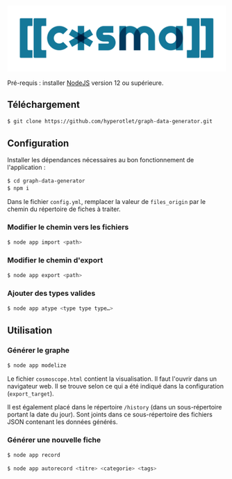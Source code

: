 ![](CosmaLogo.png)

Pré-requis : installer [NodeJS](https://nodejs.org/fr/) version 12 ou supérieure.

## Téléchargement

```bash
$ git clone https://github.com/hyperotlet/graph-data-generator.git
```

## Configuration

Installer les dépendances nécessaires au bon fonctionnement de l'application :

```bash
$ cd graph-data-generator
$ npm i
```

Dans le fichier `config.yml`, remplacer la valeur de `files_origin` par le chemin du répertoire de fiches à traiter.

### Modifier le chemin vers les fichiers

```bash
$ node app import <path>
```

### Modifier le chemin d'export

```bash
$ node app export <path>
```

### Ajouter des types valides

```bash
$ node app atype <type type type…>
```

## Utilisation

### Générer le graphe

```bash
$ node app modelize
```

Le fichier `cosmoscope.html` contient la visualisation. Il faut l'ouvrir dans un navigateur web. Il se trouve selon ce qui a été indiqué dans la configuration (`export_target`).

Il est également placé dans le répertoire `/history` (dans un sous-répertoire portant la date du jour).
Sont joints dans ce sous-répertoire des fichiers JSON contenant les données générés.

### Générer une nouvelle fiche

```bash
$ node app record
```

```bash
$ node app autorecord <titre> <categorie> <tags>
```